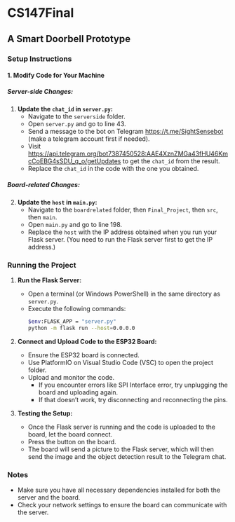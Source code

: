 # CS147Final
## A Smart Doorbell Prototype

### Setup Instructions

#### 1. Modify Code for Your Machine

##### Server-side Changes:
1. **Update the `chat_id` in `server.py`:**
   - Navigate to the `serverside` folder.
   - Open `server.py` and go to line 43.
   - Send a message to the bot on Telegram https://t.me/SightSensebot (make a telegram account first if needed).
   - Visit https://api.telegram.org/bot7387450528:AAE4XznZMGa43fHU46KmcCoEBG4sSDU_q_o/getUpdates to get the `chat_id` from the result.
   - Replace the `chat_id` in the code with the one you obtained.

##### Board-related Changes:
2. **Update the `host` in `main.py`:**
   - Navigate to the `boardrelated` folder, then `Final_Project`, then `src`, then `main`.
   - Open `main.py` and go to line 198.
   - Replace the `host` with the IP address obtained when you run your Flask server. (You need to run the Flask server first to get the IP address.)

### Running the Project

1. **Run the Flask Server:**
   - Open a terminal (or Windows PowerShell) in the same directory as `server.py`.
   - Execute the following commands:
     ```sh
     $env:FLASK_APP = "server.py"
     python -m flask run --host=0.0.0.0
     ```

2. **Connect and Upload Code to the ESP32 Board:**
   - Ensure the ESP32 board is connected.
   - Use PlatformIO on Visual Studio Code (VSC) to open the project folder.
   - Upload and monitor the code.
     - If you encounter errors like SPI Interface error, try unplugging the board and uploading again.
     - If that doesn’t work, try disconnecting and reconnecting the pins.

3. **Testing the Setup:**
   - Once the Flask server is running and the code is uploaded to the board, let the board connect.
   - Press the button on the board.
   - The board will send a picture to the Flask server, which will then send the image and the object detection result to the Telegram chat.

### Notes
- Make sure you have all necessary dependencies installed for both the server and the board.
- Check your network settings to ensure the board can communicate with the server.
